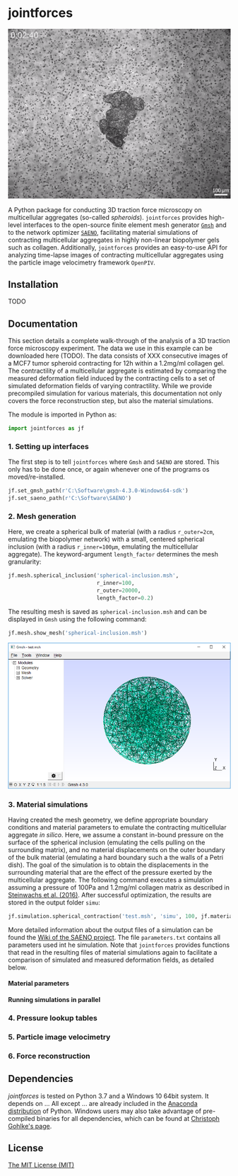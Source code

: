 # jointforces

![MCF7-raw](https://raw.githubusercontent.com/christophmark/jointforces/master/docs/gifs/mcf7-raw.gif)

A Python package for conducting 3D traction force microscopy on multicellular aggregates (so-called *spheroids*). `jointforces` provides high-level interfaces to the open-source finite element mesh generator [`Gmsh`](http://gmsh.info/) and to the network optimizer [`SAENO`](https://github.com/Tschaul/SAENO), facilitating material simulations of contracting multicellular aggregates in highly non-linear biopolymer gels such as collagen. Additionally, `jointforces` provides an easy-to-use API for analyzing time-lapse images of contracting multicellular aggregates using the particle image velocimetry framework `OpenPIV`.

## Installation
TODO

## Documentation
This section details a complete walk-through of the analysis of a 3D traction force microscopy experiment. The data we use in this example can be downloaded here (TODO). The data consists of XXX consecutive images of a MCF7 tumor spheroid contracting for 12h within a 1.2mg/ml collagen gel. The contractility of a multicellular aggregate is estimated by comparing the measured deformation field induced by the contracting cells to a set of simulated deformation fields of varying contractility. While we provide precompiled simulation for various materials, this documentation not only covers the force reconstruction step, but also the material simulations.

The module is imported in Python as:

```python
import jointforces as jf
```

### 1. Setting up interfaces
The first step is to tell `jointforces` where `Gmsh` and `SAENO` are stored. This only has to be done once, or again whenever one of the programs os moved/re-installed.

```python
jf.set_gmsh_path(r'C:\Software\gmsh-4.3.0-Windows64-sdk')
jf.set_saeno_path(r'C:\Software\SAENO')
```

### 2. Mesh generation
Here, we create a spherical bulk of material (with a radius `r_outer=2cm`, emulating the biopolymer network) with a small, centered spherical inclusion (with a radius `r_inner=100µm`, emulating the multicellular aggregate). The keyword-argument `length_factor` determines the mesh granularity:

```python
jf.mesh.spherical_inclusion('spherical-inclusion.msh', 
                            r_inner=100, 
                            r_outer=20000, 
                            length_factor=0.2)
```

The resulting mesh is saved as `spherical-inclusion.msh` and can be displayed in `Gmsh` using the following command:

```python
jf.mesh.show_mesh('spherical-inclusion.msh')
```

![Gmsh](https://raw.githubusercontent.com/christophmark/jointforces/master/docs/images/gmsh.png)

### 3. Material simulations
Having created the mesh geometry, we define appropriate boundary conditions and material parameters to emulate the contracting multicellular aggregate *in silico*. Here, we assume a constant in-bound pressure on the surface of the spherical inclusion (emulating the cells pulling on the surrounding matrix), and no material displacements on the outer boundary of the bulk material (emulating a hard boundary such a the walls of a Petri dish). The goal of the simulation is to obtain the displacements in the surrounding material that are the effect of the pressure exerted by the multicellular aggregate. The following command executes a simulation assuming a pressure of 100Pa and 1.2mg/ml collagen matrix as described in [Steinwachs et al. (2016)](https://www.nature.com/articles/nmeth.3685). After successful optimization, the results are stored in the output folder `simu`:

```python
jf.simulation.spherical_contraction('test.msh', 'simu', 100, jf.materials.collagen12)
```

More detailed information about the output files of a simulation can be found the [Wiki of the SAENO project](https://github.com/Tschaul/SAENO/wiki). The file `parameters.txt` contains all parameters used int he simulation. Note that `jointforces` provides functions that read in the resulting files of material simulations again to facilitate a comparison of simulated and measured deformation fields, as detailed below.

#### Material parameters

#### Running simulations in parallel

### 4. Pressure lookup tables

### 5. Particle image velocimetry

### 6. Force reconstruction

## Dependencies
*jointforces* is tested on Python 3.7 and a Windows 10 64bit system. It depends on ... All except ... are already included in the [Anaconda distribution](https://www.continuum.io/downloads) of Python. Windows users may also take advantage of pre-compiled binaries for all dependencies, which can be found at [Christoph Gohlke's page](http://www.lfd.uci.edu/~gohlke/pythonlibs/).

## License
[The MIT License (MIT)](https://github.com/christophmark/jointforces/blob/master/LICENSE)
